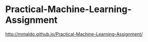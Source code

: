 # Practical-Machine-Learning-Assignment
http://mmaldo.github.io/Practical-Machine-Learning-Assignment/
